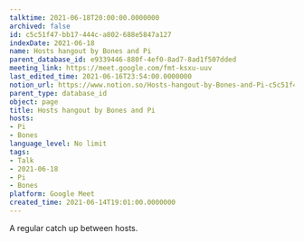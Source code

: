 ```yaml
---
talktime: 2021-06-18T20:00:00.0000000
archived: false
id: c5c51f47-bb17-444c-a802-688e5847a127
indexDate: 2021-06-18
name: Hosts hangout by Bones and Pi
parent_database_id: e9339446-880f-4ef0-8ad7-8ad1f507dded
meeting_link: https://meet.google.com/fmt-ksxu-uuv
last_edited_time: 2021-06-16T23:54:00.0000000
notion_url: https://www.notion.so/Hosts-hangout-by-Bones-and-Pi-c5c51f47bb17444ca802688e5847a127
parent_type: database_id
object: page
title: Hosts hangout by Bones and Pi
hosts:
- Pi
- Bones
language_level: No limit
tags:
- Talk
- 2021-06-18
- Pi
- Bones
platform: Google Meet
created_time: 2021-06-14T19:01:00.0000000
---
```


A regular catch up between hosts.



